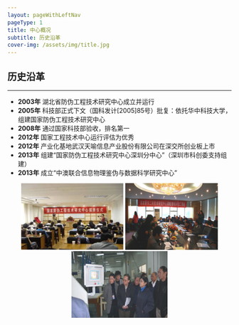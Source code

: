 ```yaml
---
layout: pageWithLeftNav
pageType: 1
title: 中心概况
subtitle: 历史沿革
cover-img: /assets/img/title.jpg
---
```

<!--
 * @Author: Conghao Wong
 * @Date: 2023-03-08 19:13:03
 * @LastEditors: Conghao Wong
 * @LastEditTime: 2023-03-12 12:19:05
 * @Description: file content
 * @Github: https://cocoon2wong.github.io
 * Copyright 2023 Conghao Wong, All Rights Reserved.
-->

<link rel="stylesheet" type="text/css" href="/assets/css/user.css">

## 历史沿革

---

<!-- 最新的在下面，放一些图片，横向放一排 -->
- <strong class="h_01">2003年</strong> 湖北省防伪工程技术研究中心成立并运行
- <strong class="h_01">2005年</strong> 科技部正式下文（国科发计[2005]85号）批复：依托华中科技大学，组建国家防伪工程技术研究中心
- <strong class="h_01">2008年</strong> 通过国家科技部验收，排名第一
- <strong class="h_01">2012年</strong> 国家工程技术中心运行评估为优秀
- <strong class="h_01">2012年</strong> 产业化基地武汉天喻信息产业股份有限公司在深交所创业板上市
- <strong class="h_01">2013年</strong> 组建“国家防伪工程技术研究中心深圳分中心”（深圳市科创委支持组建）
- <strong class="h_01">2013年</strong> 成立“中澳联合信息物理鉴伪与数据科学研究中心”

<div style="text-align: center;">
    <img style="height: 150px;" src="/assets/img/intro/h1.png">
    <!-- <img style="height: 180px;" src="/assets/img/intro/h2.jpg"> -->
    <!-- <img style="height: 180px;" src="/assets/img/intro/h3.jpg"> -->
    <img style="height: 150px;" src="/assets/img/intro/h4.png">
    <img style="height: 150px;" src="/assets/img/intro/h5.png">
    <!-- <img style="height: 180px;" src="/assets/img/intro/h6.jpg"> -->
</div>
